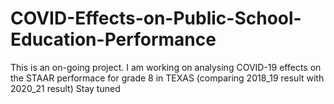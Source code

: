 # COVID-Effects-on-Public-School-Education-Performance
This is an on-going project. I am working on analysing COVID-19 effects on the STAAR performace for grade 8 in TEXAS (comparing 2018_19 result with 2020_21 result)
Stay tuned
